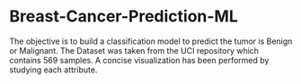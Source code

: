 # Breast-Cancer-Prediction-ML
The objective is to build a classification model to predict the tumor is Benign or Malignant.
The Dataset was taken from the UCI repository which contains 569 samples.
A concise visualization has been performed by studying each attribute.
